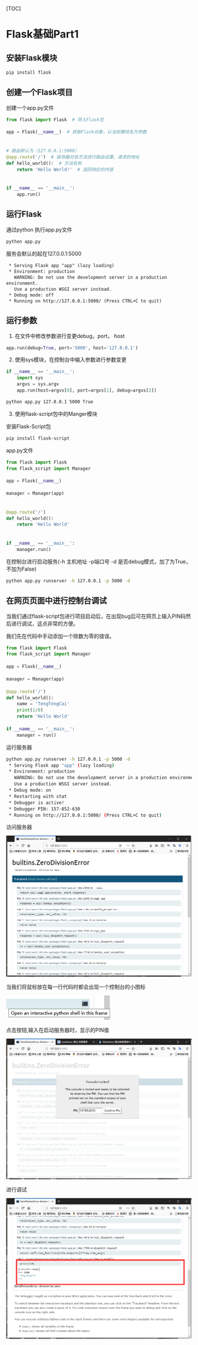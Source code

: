 [TOC]

# Flask基础Part1

## 安装Flask模块

```bash
pip install flask
```

## 创建一个Flask项目

创建一个app.py文件

```python
from flask import Flask  # 导入Flask包

app = Flask(__name__)  # 获取Flask对象，以当前模块名为参数


# 路由默认为（127.0.0.1:5000）
@app.route('/')  # 装饰器对该方法进行路由设置，请求的地址
def hello_world():  # 方法名称
    return 'Hello World!'  # 返回响应的内容


if __name__ == '__main__':
    app.run()

```

## 运行Flask

通过python 执行app.py文件

```bash
python app.py
```

服务会默认的起在127.0.0.1:5000

```ba
 * Serving Flask app "app" (lazy loading)
 * Environment: production
   WARNING: Do not use the development server in a production environment.
   Use a production WSGI server instead.
 * Debug mode: off
 * Running on http://127.0.0.1:5000/ (Press CTRL+C to quit)
```

## 运行参数

1. 在文件中修改参数进行变更debug，port， host

```python
app.run(debug=True, port='5000', host='127.0.0.1')
```

2. 使用sys模块，在控制台中输入参数进行参数变更

```python
if __name__ == '__main__':
    import sys
    argvs = sys.argv
    app.run(host=argvs[0], port=argvs[1], debug=argvs[2])
```

```bash
python app.py 127.0.0.1 5000 True
```

3. 使用flask-script包中的Manger模块

安装Flask-Script包

```bash
pip install flask-script
```

app.py文件

```python
from flask import Flask
from flask_script import Manager

app = Flask(__name__)

manager = Manager(app)


@app.route('/')
def hello_world():
    return 'Hello World'


if __name__ == '__main__':
    manager.run()
```

在控制台进行启动服务(-h 主机地址  -p端口号   -d 是否debug模式，加了为True，不加为False)

```bash
python app.py runserver -h 127.0.0.1 -p 5000 -d
```

## 在网页页面中进行控制台调试

当我们通过flask-script包进行项目启动后，在出现bug后可在网页上输入PIN码然后进行调试，这点非常的方便。

我们先在代码中手动添加一个除数为零的错误。

```python
from flask import Flask
from flask_script import Manager

app = Flask(__name__)

manager = Manager(app)

@app.route('/')
def hello_world():
    name = 'TengTengCai'
    print(1/0)
    return 'Hello World'

if __name__ == '__main__':
    manager = run()
```

运行服务器

```bash
python app.py runserver -h 127.0.0.1 -p 5000 -d
 * Serving Flask app "app" (lazy loading)
 * Environment: production
   WARNING: Do not use the development server in a production environment.
   Use a production WSGI server instead.
 * Debug mode: on
 * Restarting with stat
 * Debugger is active!
 * Debugger PIN: 157-852-630
 * Running on http://127.0.0.1:5000/ (Press CTRL+C to quit)

```

访问服务器

![访问服务器](https://raw.githubusercontent.com/TengTengCai/my_exp_doc/master/Flask/img/fangwenfuwuqi.png)

当我们将鼠标放在每一行代码时都会出现一个控制台的小图标

![控制台按钮](https://raw.githubusercontent.com/TengTengCai/my_exp_doc/master/Flask/img/wangyekongzhitai.png)

点击按钮,输入在启动服务器时，显示的PIN值

![输入PIN](https://raw.githubusercontent.com/TengTengCai/my_exp_doc/master/Flask/img/shurupin.png)

进行调试

![进行调试](https://raw.githubusercontent.com/TengTengCai/my_exp_doc/master/Flask/img/kongzhitaishuchu.png)



